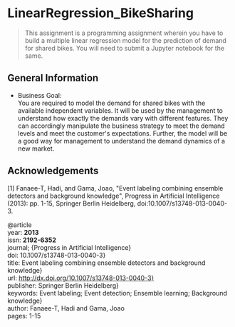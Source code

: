 # LinearRegression_BikeSharing
> This assignment is a programming assignment wherein you have to build a multiple linear regression model for the prediction of demand for shared bikes. You will need to submit a Jupyter notebook for the same.

## General Information
- Business Goal:<br>
You are required to model the demand for shared bikes with the available independent variables. It will be used by the management to understand how exactly the demands vary with different features. They can accordingly manipulate the business strategy to meet the demand levels and meet the customer's expectations. Further, the model will be a good way for management to understand the demand dynamics of a new market.

## Acknowledgements
[1] Fanaee-T, Hadi, and Gama, Joao, "Event labeling combining ensemble detectors and background knowledge", Progress in Artificial Intelligence (2013): pp. 1-15, Springer Berlin Heidelberg, doi:10.1007/s13748-013-0040-3.

@article<br>
	year: **2013**<br>
	issn: **2192-6352**<br>
	journal; {Progress in Artificial Intelligence}<br>
	doi: 10.1007/s13748-013-0040-3}<br>
	title: Event labeling combining ensemble detectors and background knowledge}<br>
	url: http://dx.doi.org/10.1007/s13748-013-0040-3}<br>
	publisher: Springer Berlin Heidelberg}<br>
	keywords: Event labeling; Event detection; Ensemble learning; Background knowledge}<br>
	author: Fanaee-T, Hadi and Gama, Joao<br>
	pages: 1-15
